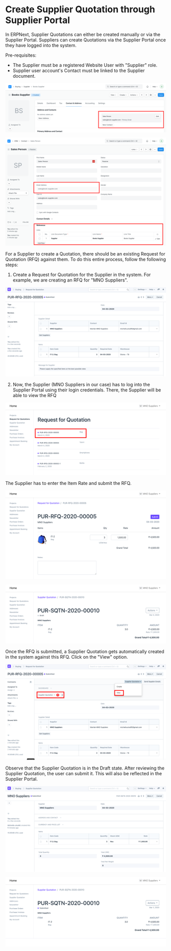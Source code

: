 
# Create Supplier Quotation through Supplier Portal



In ERPNext, Supplier Quotations can either be created manually or via the Supplier Portal. Suppliers can create Quotations via the Supplier Portal once they have logged into the system. 

Pre-requisites:

* The Supplier must be a registered Website User with "Supplier" role.
* Supplier user account's Contact must be linked to the Supplier document.

![](/files/UoPrijB.png)

![](/files/zch4dCR.png)  


For a Supplier to create a Quotation, there should be an existing Request for Quotation (RFQ) against them. To do this entire process, follow the following steps:

  


1) Create a Request for Quotation for the Supplier in the system. For example, we are creating an RFQ for "MNO Suppliers".

  


![](/files/SuRcElw.png)

  


2) Now, the Supplier (MNO Suppliers in our case) has to log into the Supplier Portal using their login credentials. There, the Supplier will be able to view the RFQ

  


![](/files/MMMlkUS.png)

The Supplier has to enter the Item Rate and submit the RFQ.

  


![](/files/OOnqdmE.png)

  


  


![](/files/Ga0q2gS.png)

  


Once the RFQ is submitted, a Supplier Quotation gets automatically created in the system against this RFQ. Click on the "View" option.

  


![](/files/2a7jWc6.png)

  


Observe that the Supplier Quotation is in the Draft state. After reviewing the Supplier Quotation, the user can submit it. This will also be reflected in the Supplier Portal.

  


![](/files/P010Tfe.png)

  


![](/files/WrWFtea.png)

  





